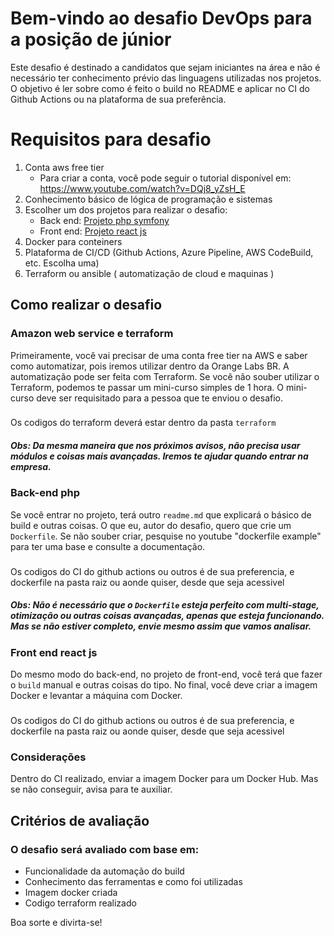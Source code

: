 
# Bem-vindo ao desafio DevOps para a posição de júnior

Este desafio é destinado a candidatos que sejam iniciantes na área e não é necessário ter conhecimento prévio das linguagens utilizadas nos projetos. O objetivo é ler sobre como é feito o build no README e aplicar no CI do Github Actions ou na plataforma de sua preferência.

# Requisitos para desafio

1. Conta aws free tier
	* Para criar a conta, você pode seguir o tutorial disponível em: https://www.youtube.com/watch?v=DQj8_yZsH_E
2. Conhecimento básico de lógica de programação e sistemas
3. Escolher um dos projetos para realizar o desafio:
	* Back end: [Projeto php symfony](./backend)
	* Front end: [Projeto react js](./frontend)
4. Docker para conteiners
5.  Plataforma de CI/CD (Github Actions, Azure Pipeline, AWS CodeBuild, etc. Escolha uma)
6. Terraform ou ansible ( automatização de cloud e maquinas )

## Como realizar o desafio

### Amazon web service e terraform
Primeiramente, você vai precisar de uma conta free tier na AWS e saber como automatizar, pois iremos utilizar dentro da Orange Labs BR. A automatização pode ser feita com Terraform. Se você não souber utilizar o Terraform, podemos te passar um mini-curso simples de 1 hora. O mini-curso deve ser requisitado para a pessoa que te enviou o desafio.
###
Os codigos do terraform deverá estar dentro da pasta `terraform`

##### Obs: Da mesma maneira que nos próximos avisos, não precisa usar módulos e coisas mais avançadas. Iremos te ajudar quando entrar na empresa.

### Back-end php
Se você entrar no projeto, terá outro `readme.md` que explicará o básico de build e outras coisas. O que eu, autor do desafio, quero que crie um `Dockerfile`. Se não souber criar, pesquise no youtube "dockerfile example" para ter uma base e consulte a documentação.
###
Os codigos do CI do github actions ou outros é de sua preferencia, e dockerfile na pasta raiz ou aonde quiser, desde que seja acessivel

##### Obs: Não é necessário que o `Dockerfile` esteja perfeito com multi-stage, otimização ou outras coisas avançadas, apenas que esteja funcionando. Mas se não estiver completo, envie mesmo assim que vamos analisar.

### Front end react js
Do mesmo modo do back-end, no projeto de front-end, você terá que fazer o `build` manual e outras coisas do tipo. No final, você deve criar a imagem Docker e levantar a máquina com Docker.
###
Os codigos do CI do github actions ou outros é de sua preferencia, e dockerfile na pasta raiz ou aonde quiser, desde que seja acessivel

### Considerações
Dentro do CI realizado, enviar a imagem Docker para um Docker Hub. Mas se não conseguir, avisa para te auxiliar.

## Critérios de avaliação

### O desafio será avaliado com base em:

* Funcionalidade da automação do build
* Conhecimento das ferramentas e como foi utilizadas
* Imagem docker criada
* Codigo terraform realizado 

Boa sorte e divirta-se!
